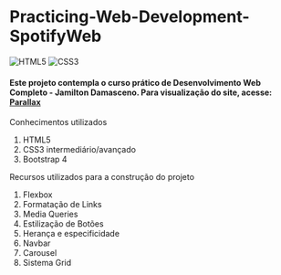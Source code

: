 # **Practicing-Web-Development-SpotifyWeb**

<img alt="HTML5" src="https://img.shields.io/badge/html5-%23E34F26.svg?&style=for-the-badge&logo=html5&logoColor=white"/> <img alt="CSS3" src="https://img.shields.io/badge/css3-%231572B6.svg?&style=for-the-badge&logo=css3&logoColor=white"/>

#### **Este projeto contempla o curso prático de Desenvolvimento Web Completo - Jamilton Damasceno. Para visualização do site, acesse:**  [Parallax](https://joaolucasp.github.io/Practicing-Web-Development-Parallax/)

Conhecimentos utilizados
1. HTML5
2. CSS3 intermediário/avançado
3. Bootstrap 4

Recursos utilizados para a construção do projeto
1. Flexbox
2. Formatação de Links
3. Media Queries
4. Estilização de Botões
5. Herança e especificidade
6. Navbar
7. Carousel
8. Sistema Grid
